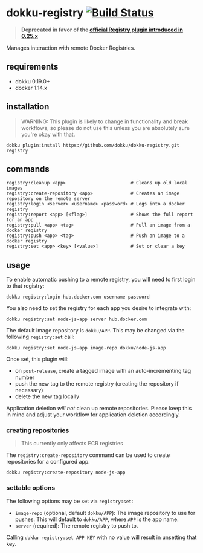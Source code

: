 # dokku-registry [![Build Status](https://travis-ci.org/dokku/dokku-registry.svg?branch=master)](https://travis-ci.org/dokku/dokku-registry)

> **Deprecated in favor of the [official Registry plugin introduced in 0.25.x](https://dokku.com/docs/advanced-usage/registry-management/)**

Manages interaction with remote Docker Registries.

## requirements

- dokku 0.19.0+
- docker 1.14.x

## installation

> WARNING: This plugin is likely to change in functionality and break workflows, so please do not use this unless you are absolutely sure you're okay with that.

```shell
dokku plugin:install https://github.com/dokku/dokku-registry.git registry
```

## commands

```shell
registry:cleanup <app>                        # Cleans up old local images
registry:create-repository <app>              # Creates an image repository on the remote server
registry:login <server> <username> <password> # Logs into a docker registry
registry:report <app> [<flag>]                # Shows the full report for an app
registry:pull <app> <tag>                     # Pull an image from a docker registry
registry:push <app> <tag>                     # Push an image to a docker registry
registry:set <app> <key> [<value>]            # Set or clear a key
```

## usage

To enable automatic pushing to a remote registry, you will need to first login to that registry:

```shell
dokku registry:login hub.docker.com username password
```

You also need to set the registry for each app you desire to integrate with:

```shell
dokku registry:set node-js-app server hub.docker.com
```

The default image repository is `dokku/APP`. This may be changed via the following `registry:set` call:

```shell
dokku registry:set node-js-app image-repo dokku/node-js-app
```

Once set, this plugin will:

- on `post-release`, create a tagged image with an auto-incrementing tag number
- push the new tag to the remote registry (creating the repository if necessary)
- delete the new tag locally

Application deletion *will not* clean up remote repositories. Please keep this in mind and adjust your workflow for application deletion accordingly.

### creating repositories

> This currently only affects ECR registries

The `registry:create-repository` command can be used to create repositories for a configured app.

```shell
dokku registry:create-repository node-js-app
```

### settable options

The following options may be set via `registry:set`:

- `image-repo` (optional, default `dokku/APP`): The image repository to use for pushes. This will default to `dokku/APP`, where `APP` is the app name.
- `server` (required): The remote registry to push to.

Calling `dokku registry:set APP KEY` with no value will result in unsetting that key.
